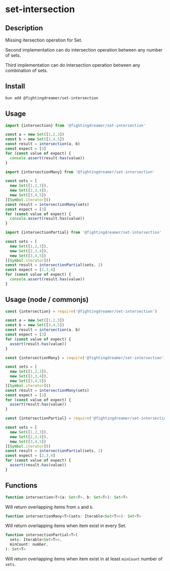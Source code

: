 # set-intersection

## Description

Missing itersection operation for Set.

Second implementation can do intersection operation between any number of sets.

Third implementation can do intersection operation between any combination of sets.

## Install

```bash
bun add @fightingdreamer/set-intersection
```

## Usage

```js
import {intersection} from '@fightingdreamer/set-intersection'

const a = new Set([1,2,3])
const b = new Set([3,4,5])
const result = intersection(a, b)
const expect = [3]
for (const value of expect) {
  console.assert(result.has(value))
}
```

```js
import {intersectionMany} from '@fightingdreamer/set-intersection'

const sets = [
  new Set([1,2,3]),
  new Set([2,3,4]),
  new Set([3,4,5])
][Symbol.iterator]()
const result = intersectionMany(sets)
const expect = [3]
for (const value of expect) {
  console.assert(result.has(value))
}
```

```js
import {intersectionPartial} from '@fightingdreamer/set-intersection'

const sets = [
  new Set([1,2,3]),
  new Set([2,3,4]),
  new Set([3,4,5])
][Symbol.iterator]()
const result = intersectionPartial(sets, 2)
const expect = [2,3,4]
for (const value of expect) {
  console.assert(result.has(value))
}
```

## Usage (node / commonjs)

```js
const {intersection} = require('@fightingdreamer/set-intersection')

const a = new Set([1,2,3])
const b = new Set([3,4,5])
const result = intersection(a, b)
const expect = [3]
for (const value of expect) {
  assert(result.has(value))
}
```

```js
const {intersectionMany} = require('@fightingdreamer/set-intersection')

const sets = [
  new Set([1,2,3]),
  new Set([2,3,4]),
  new Set([3,4,5])
][Symbol.iterator]()
const result = intersectionMany(sets)
const expect = [3]
for (const value of expect) {
  assert(result.has(value))
}
```


```js
const {intersectionPartial} = require('@fightingdreamer/set-intersection')

const sets = [
  new Set([1,2,3]),
  new Set([2,3,4]),
  new Set([3,4,5])
][Symbol.iterator]()
const result = intersectionPartial(sets, 2)
const expect = [2,3,4]
for (const value of expect) {
  assert(result.has(value))
}
```

## Functions

```js
function intersection<T>(a: Set<T>, b: Set<T>): Set<T>
```

Will return overlapping items from `a` and `b`.

```js
function intersectionMany<T>(sets: Iterable<Set<T>>): Set<T>
```

Will return overlapping items when item exist in every Set.

```js
function intersectionPartial<T>(
  sets: Iterable<Set<T>>,
  minCount: number,
): Set<T>
```

Will return overlapping items when item exist in at least `minCount` number of `sets`.
